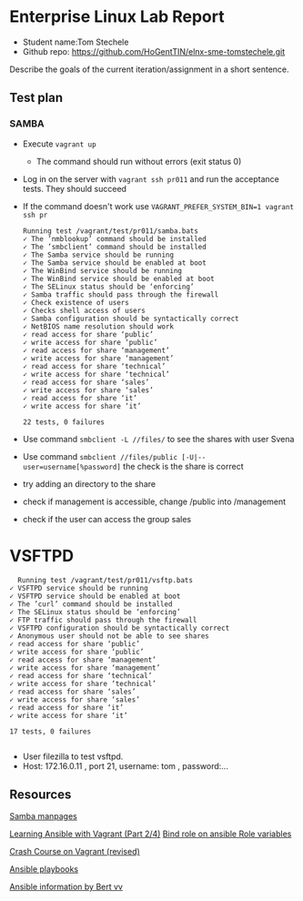 # Enterprise Linux Lab Report

- Student name:Tom Stechele
- Github repo: <https://github.com/HoGentTIN/elnx-sme-tomstechele.git>

Describe the goals of the current iteration/assignment in a short sentence.



## Test plan

### SAMBA


- Execute `vagrant up `
    - The command should run without errors (exit status 0)
- Log in on the server with `vagrant ssh pr011` and run the acceptance tests. They should succeed
- If the command doesn't work use `VAGRANT_PREFER_SYSTEM_BIN=1 vagrant ssh pr`

    ```
    Running test /vagrant/test/pr011/samba.bats
    ✓ The ’nmblookup’ command should be installed
    ✓ The ’smbclient’ command should be installed
    ✓ The Samba service should be running
    ✓ The Samba service should be enabled at boot
    ✓ The WinBind service should be running
    ✓ The WinBind service should be enabled at boot
    ✓ The SELinux status should be ‘enforcing’
    ✓ Samba traffic should pass through the firewall
    ✓ Check existence of users
    ✓ Checks shell access of users
    ✓ Samba configuration should be syntactically correct
    ✓ NetBIOS name resolution should work
    ✓ read access for share ‘public’
    ✓ write access for share ‘public’
    ✓ read access for share ‘management’
    ✓ write access for share ‘management’
    ✓ read access for share ‘technical’
    ✓ write access for share ‘technical’
    ✓ read access for share ‘sales’
    ✓ write access for share ‘sales’
    ✓ read access for share ‘it’
    ✓ write access for share ‘it’

    22 tests, 0 failures
    ```

- Use command `smbclient -L //files/` to see the shares with user Svena
- Use command `smbclient //files/public [-U|--user=username[%password]` the check is the share is correct
- try adding an directory to the share
- check if management is accessible, change /public into /management
- check if the user can access the group sales




# VSFTPD

  ```
    Running test /vagrant/test/pr011/vsftp.bats
 ✓ VSFTPD service should be running
 ✓ VSFTPD service should be enabled at boot
 ✓ The ’curl’ command should be installed
 ✓ The SELinux status should be ‘enforcing’
 ✓ FTP traffic should pass through the firewall
 ✓ VSFTPD configuration should be syntactically correct
 ✓ Anonymous user should not be able to see shares
 ✓ read access for share ‘public’
 ✓ write access for share ‘public’
 ✓ read access for share ‘management’
 ✓ write access for share ‘management’
 ✓ read access for share ‘technical’
 ✓ write access for share ‘technical’
 ✓ read access for share ‘sales’
 ✓ write access for share ‘sales’
 ✓ read access for share ‘it’
 ✓ write access for share ‘it’

  17 tests, 0 failures


  ```
 - User filezilla to test vsftpd.
 - Host: 172.16.0.11 , port 21, username: tom , password:...





## Resources

[Samba manpages](https://www.samba.org/samba/docs/man/manpages-3/smbclient.1.html)

[Learning Ansible with Vagrant (Part 2/4)](https://sysadmincasts.com/episodes/45-learning-ansible-with-vagrant-part-2-4
)
[Bind role on ansible ](https://galaxy.ansible.com/bertvv/bind/)
[Role variables](https://github.com/bertvv/ansible-role-bind)

[Crash Course on Vagrant (revised)](https://sysadmincasts.com/episodes/42-crash-course-on-vagrant-revised)

[Ansible playbooks](https://docs.ansible.com/ansible/playbooks.html)

[Ansible information by Bert vv](https://github.com/bertvv/ansible-skeleton)
